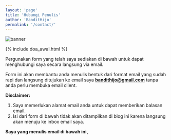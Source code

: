 ```yaml
---
layout: 'page'
title: 'Hubungi Penulis'
author: 'BanditHijo'
permalink: '/contact/'
---
```


<img class="post-body-img" src="{{ site.lazyload.logo_blank_banner }}" data-echo="/assets/img/banner/about.png" alt="banner">

{% include doa_awal.html %}

Pergunakan form yang telah saya sediakan di bawah untuk dapat menghubungi saya secara langsung via email.

Form ini akan membantu anda menulis bentuk dari format email yang sudah rapi dan langsung ditujukan ke email saya **bandithijo@gmail.com** tanpa anda perlu membuka email client.

**Disclaimer:**
1. Saya memerlukan alamat email anda untuk dapat memberikan balasan email.
2. Isi dari form di bawah tidak akan ditampilkan di blog ini karena langsung akan menuju ke inbox email saya.

**Saya yang menulis email di bawah ini,**

<!-- www.123formbuilder.com script begins here -->
<script
type="text/javascript" defer src="//www.123formbuilder.com/embed/621641.js" data-role="form" data-default-width="650px"></script>

